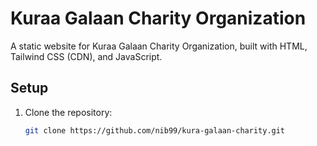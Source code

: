 # Kuraa Galaan Charity Organization

A static website for Kuraa Galaan Charity Organization, built with HTML, Tailwind CSS (CDN), and JavaScript.

## Setup
1. Clone the repository:
   ```bash
   git clone https://github.com/nib99/kura-galaan-charity.git
